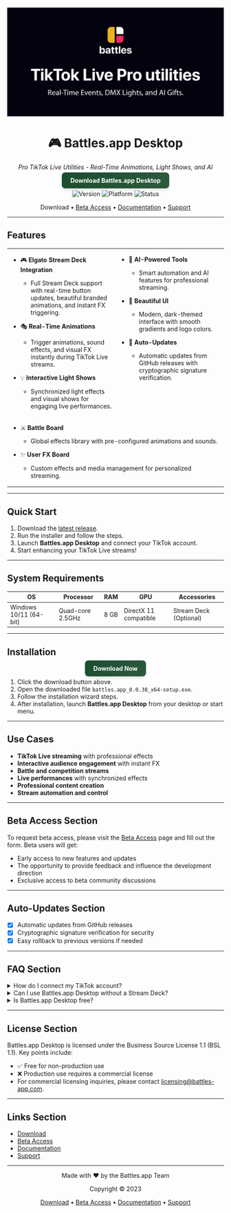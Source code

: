 <div align="center">

![Github banner](./.github/banner.jpg)

# 🎮 Battles.app Desktop

_Pro TikTok Live Utilities - Real-Time Animations, Light Shows, and AI_

<a href="https://github.com/battles-app/desktop/releases/download/v0.0.38/battles.app_0.0.38_x64-setup.exe" style="background: linear-gradient(135deg, #1a4d2e, #2d5a3d); border: none; border-radius: 8px; box-shadow: 0 4px 6px rgba(0, 0, 0, 0.1); color: white; padding: 10px 20px; text-decoration: none; font-weight: bold;">Download Battles.app Desktop</a>

![Version](https://img.shields.io/badge/version-0.0.38-blue?style=for-the-badge)
![Platform](https://img.shields.io/badge/platform-Windows%2010%2F11-blueviolet?logo=windows&style=for-the-badge)
![Status](https://img.shields.io/badge/status-Closed%20Beta-red?style=for-the-badge)

Download • [Beta Access](#beta-access-section) • [Documentation](#) • [Support](#)

---

</div>

## Features

<table>
<tr>
<td valign="top" width="50%">

- 🎮 **Elgato Stream Deck Integration**
  - Full Stream Deck support with real-time button updates, beautiful branded animations, and instant FX triggering.

- 🎭 **Real-Time Animations**
  - Trigger animations, sound effects, and visual FX instantly during TikTok Live streams.

- 💡 **Interactive Light Shows**
  - Synchronized light effects and visual shows for engaging live performances.

</td>
<td valign="top" width="50%">

- 🤖 **AI-Powered Tools**
  - Smart automation and AI features for professional streaming.

- 🎨 **Beautiful UI**
  - Modern, dark-themed interface with smooth gradients and logo colors.

- 🔄 **Auto-Updates**
  - Automatic updates from GitHub releases with cryptographic signature verification.

</td>
</tr>
<tr>
<td colspan="2">

- ⚔️ **Battle Board**
  - Global effects library with pre-configured animations and sounds.

- ✨ **User FX Board**
  - Custom effects and media management for personalized streaming.

</td>
</tr>
</table>

---

## Quick Start

1. Download the [latest release](https://github.com/battles-app/desktop/releases/download/v0.0.38/battles.app_0.0.38_x64-setup.exe).
2. Run the installer and follow the steps.
3. Launch **Battles.app Desktop** and connect your TikTok account.
4. Start enhancing your TikTok Live streams!

---

## System Requirements

| OS        | Processor | RAM | GPU     | Accessories       |
|-----------|-----------|-----|---------|-------------------|
| Windows 10/11 (64-bit) | Quad-core 2.5GHz | 8 GB | DirectX 11 compatible | Stream Deck (Optional) |

---

## Installation

<div align="center">

<a href="https://github.com/battles-app/desktop/releases/download/v0.0.38/battles.app_0.0.38_x64-setup.exe" style="background: linear-gradient(135deg, #1a4d2e, #2d5a3d); border: none; border-radius: 8px; box-shadow: 0 4px 6px rgba(0, 0, 0, 0.1); color: white; padding: 10px 20px; text-decoration: none; font-weight: bold;">Download Now</a>

</div>

1. Click the download button above.
2. Open the downloaded file `battles.app_0.0.38_x64-setup.exe`.
3. Follow the installation wizard steps.
4. After installation, launch **Battles.app Desktop** from your desktop or start menu.

---

## Use Cases

- **TikTok Live streaming** with professional effects
- **Interactive audience engagement** with instant FX
- **Battle and competition streams**
- **Live performances** with synchronized effects
- **Professional content creation**
- **Stream automation and control**

---

## Beta Access Section

To request beta access, please visit the [Beta Access](#) page and fill out the form. Beta users will get:

- Early access to new features and updates
- The opportunity to provide feedback and influence the development direction
- Exclusive access to beta community discussions

---

## Auto-Updates Section

- [x] Automatic updates from GitHub releases
- [x] Cryptographic signature verification for security
- [x] Easy rollback to previous versions if needed

---

## FAQ Section

<details>
<summary>How do I connect my TikTok account?</summary>
After launching Battles.app Desktop, go to Settings > Account > Connect and follow the on-screen instructions.
</details>

<details>
<summary>Can I use Battles.app Desktop without a Stream Deck?</summary>
Yes, while the Stream Deck enhances the experience, it is not required to use Battles.app Desktop.
</details>

<details>
<summary>Is Battles.app Desktop free?</summary>
Battles.app Desktop is currently in Closed Beta and free for beta testers. Future versions may require a license for production use.
</details>

---

## License Section

Battles.app Desktop is licensed under the Business Source License 1.1 (BSL 1.1). Key points include:

- ✅ Free for non-production use
- ❌ Production use requires a commercial license
- For commercial licensing inquiries, please contact [licensing@battles-app.com](mailto:licensing@battles-app.com).

---

## Links Section

- [Download](https://github.com/battles-app/desktop/releases/download/v0.0.38/battles.app_0.0.38_x64-setup.exe)
- [Beta Access](#)
- [Documentation](#)
- [Support](#)

---

<div align="center">

Made with ❤️ by the Battles.app Team

Copyright © 2023

[Download](https://github.com/battles-app/desktop/releases/download/v0.0.38/battles.app_0.0.38_x64-setup.exe) • [Beta Access](#) • [Documentation](#) • [Support](#)

</div>